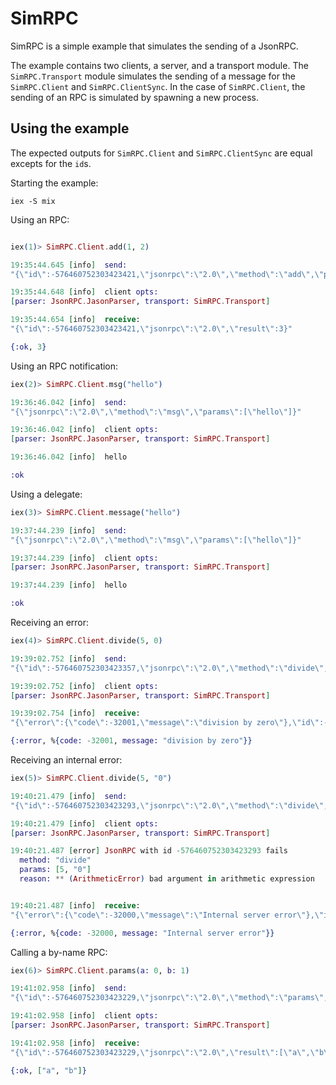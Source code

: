 # SimRPC

SimRPC is a simple example that simulates the sending of a JsonRPC.

The example contains two clients, a server, and a transport module.
The `SimRPC.Transport` module simulates the sending of a message for the
`SimRPC.Client` and `SimRPC.ClientSync`. In the case of `SimRPC.Client`, the
sending of an RPC is simulated by spawning a new process.

## Using the example

The expected outputs for `SimRPC.Client` and `SimRPC.ClientSync` are equal
excepts for the `id`s.

Starting the example:
```shell
iex -S mix
```

Using an RPC:
```elixir

iex(1)> SimRPC.Client.add(1, 2)

19:35:44.645 [info]  send:
"{\"id\":-576460752303423421,\"jsonrpc\":\"2.0\",\"method\":\"add\",\"params\":[1,2]}"

19:35:44.648 [info]  client opts:
[parser: JsonRPC.JasonParser, transport: SimRPC.Transport]

19:35:44.654 [info]  receive:
"{\"id\":-576460752303423421,\"jsonrpc\":\"2.0\",\"result\":3}"

{:ok, 3}
```

Using an RPC notification:
```elixir
iex(2)> SimRPC.Client.msg("hello")

19:36:46.042 [info]  send:
"{\"jsonrpc\":\"2.0\",\"method\":\"msg\",\"params\":[\"hello\"]}"

19:36:46.042 [info]  client opts:
[parser: JsonRPC.JasonParser, transport: SimRPC.Transport]

19:36:46.042 [info]  hello

:ok
```

Using a delegate:
```elixir
iex(3)> SimRPC.Client.message("hello")

19:37:44.239 [info]  send:
"{\"jsonrpc\":\"2.0\",\"method\":\"msg\",\"params\":[\"hello\"]}"

19:37:44.239 [info]  client opts:
[parser: JsonRPC.JasonParser, transport: SimRPC.Transport]

19:37:44.239 [info]  hello

:ok
```

Receiving an error:
```elixir
iex(4)> SimRPC.Client.divide(5, 0)

19:39:02.752 [info]  send:
"{\"id\":-576460752303423357,\"jsonrpc\":\"2.0\",\"method\":\"divide\",\"params\":[5,0]}"

19:39:02.752 [info]  client opts:
[parser: JsonRPC.JasonParser, transport: SimRPC.Transport]

19:39:02.754 [info]  receive:
"{\"error\":{\"code\":-32001,\"message\":\"division by zero\"},\"id\":-576460752303423357,\"jsonrpc\":\"2.0\"}"

{:error, %{code: -32001, message: "division by zero"}}
```

Receiving an internal error:
```elixir
iex(5)> SimRPC.Client.divide(5, "0")

19:40:21.479 [info]  send:
"{\"id\":-576460752303423293,\"jsonrpc\":\"2.0\",\"method\":\"divide\",\"params\":[5,\"0\"]}"

19:40:21.479 [info]  client opts:
[parser: JsonRPC.JasonParser, transport: SimRPC.Transport]

19:40:21.487 [error] JsonRPC with id -576460752303423293 fails
  method: "divide"
  params: [5, "0"]
  reason: ** (ArithmeticError) bad argument in arithmetic expression


19:40:21.487 [info]  receive:
"{\"error\":{\"code\":-32000,\"message\":\"Internal server error\"},\"id\":-576460752303423293,\"jsonrpc\":\"2.0\"}"

{:error, %{code: -32000, message: "Internal server error"}}
```

Calling a by-name RPC:
```elixir
iex(6)> SimRPC.Client.params(a: 0, b: 1)

19:41:02.958 [info]  send:
"{\"id\":-576460752303423229,\"jsonrpc\":\"2.0\",\"method\":\"params\",\"params\":{\"a\":0,\"b\":1}}"

19:41:02.958 [info]  client opts:
[parser: JsonRPC.JasonParser, transport: SimRPC.Transport]

19:41:02.958 [info]  receive:
"{\"id\":-576460752303423229,\"jsonrpc\":\"2.0\",\"result\":[\"a\",\"b\"]}"

{:ok, ["a", "b"]}
```
